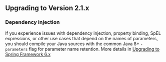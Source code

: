## Upgrading to Version 2.1.x
### Dependency injection
If you experience issues with dependency injection, property binding,
SpEL expressions, or other use cases that depend on the names of parameters,
you should compile your Java sources with the common Java 8+ `-parameters` flag
for parameter name retention. More details in [Upgrading to Spring Framework 6.x](https://github.com/spring-projects/spring-framework/wiki/Upgrading-to-Spring-Framework-6.x)
